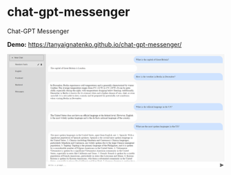# chat-gpt-messenger
Chat-GPT Messenger

__Demo:__ https://tanyaignatenko.github.io/chat-gpt-messenger/

![App demo](assets/demo.png)
